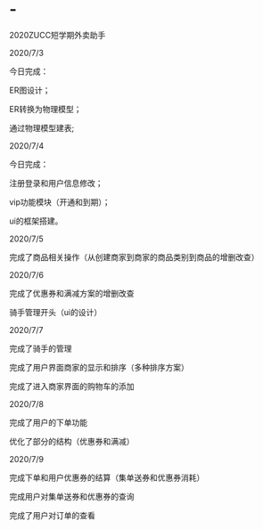 # -
2020ZUCC短学期外卖助手

2020/7/3

今日完成：

ER图设计；

ER转换为物理模型；

通过物理模型建表;

2020/7/4

今日完成：

注册登录和用户信息修改；

vip功能模块（开通和到期）；

ui的框架搭建。

2020/7/5

完成了商品相关操作（从创建商家到商家的商品类别到商品的增删改查）

2020/7/6

完成了优惠券和满减方案的增删改查

骑手管理开头（ui的设计）

2020/7/7

完成了骑手的管理

完成了用户界面商家的显示和排序（多种排序方案）

完成了进入商家界面的购物车的添加

2020/7/8

完成了用户的下单功能

优化了部分的结构（优惠券和满减）

2020/7/9

完成下单和用户优惠券的结算（集单送券和优惠券消耗）

完成用户对集单送券和优惠券的查询

完成了用户对订单的查看
